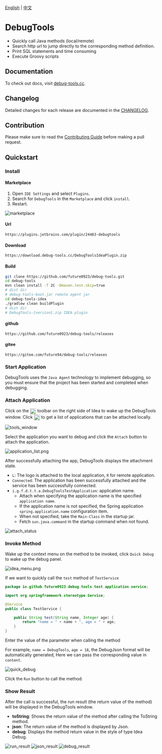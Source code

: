 [English](README.md) | [中文](README-zh.md)

# DebugTools

- Quickly call Java methods (local/remote)
- Search http url to jump directly to the corresponding method definition.
- Print SQL statements and time consuming
- Execute Groovy scripts

## Documentation

To check out docs, visit [debug-tools.cc](https://debug-tools.cc).

## Changelog

Detailed changes for each release are documented in the [CHANGELOG](https://github.com/future0923/debug-tools/blob/main/CHANGELOG.md).

## Contribution

Please make sure to read the [Contributing Guide](https://github.com/future0923/debug-tools/blob/main/.github/contributing.md) before making a pull request.

## Quickstart

### Install

#### Marketplace

1. Open `IDE Settings` and select `Plugins`.
2. Search for `DebugTools` in the `Marketplace` and click `install`.
3. Restart.

![marketplace](/docs/public/images/marketplace.png)

#### Url

```text
https://plugins.jetbrains.com/plugin/24463-debugtools
```

#### Download

```text
https://download.debug-tools.cc/DebugToolsIdeaPlugin.zip
```

#### Build

```sh 
git clone https://github.com/future0923/debug-tools.git
cd debug-tools
mvn clean install -T 2C -Dmaven.test.skip=true
# dist dir
# debug-tools-boot.jar remote agent jar
cd debug-tools-idea
./gradlew clean buildPlugin
# dist dir
# DebugTools-{version}.zip IDEA plugin
```

#### github

```text
https://github.com/future0923/debug-tools/releases
```

#### gitee

```text
https://gitee.com/future94/debug-tools/releases
```

### Start Application

DebugTools uses the `Java Agent` technology to implement debugging, so you must ensure that the project has been started and completed when debugging.

### Attach Application

Click on the <img src="/docs/public/pluginIcon.svg" style="display: inline-block; width: 20px; height: 20px; vertical-align: middle;" /> toolbar on the right side of Idea to wake up the DebugTools window. Click <img src="/docs/public/icon/add.svg" alt="加号" style="display: inline-block; width: 20px; height: 20px; vertical-align: middle;" /> to get a list of applications that can be attached locally.

![tools_window](/docs/public/images/tools_window.png)

Select the application you want to debug and click the `Attach` button to attach the application.

![application_list.png](/docs/public/images/application_list.png)

After successfully attaching the app, DebugTools displays the attachment state.
- `L`: The logo is attached to the local application, `R` for remote application.
- `Connected`: The application has been successfully attached and the service has been successfully connected.
- `i.g.f.d.t.t.a.DebugToolsTestApplication`: application name.
  - Attach when specifying the application name is the specified `application name`.
  - If the application name is not specified, the Spring application `spring.application.name` configuration item.
  - When not specified, take the `Main-Class` in the startup jar.
  - Fetch `sun.java.command` in the startup command when not found.

![attach_status](/docs/public/images/attach_status.png)

### Invoke Method

Wake up the context menu on the method to be invoked, click `Quick Debug` to wake up the debug panel.

![idea_menu.png](/docs/public/images/idea_menu.png)

If we want to quickly call the `test` method of `TestService`

```java
package io.github.future0923.debug.tools.test.application.service;

import org.springframework.stereotype.Service;

@Service
public class TestService {

    public String test(String name, Integer age) {
        return "name = " + name + ", age = " + age;
    }
}
```

Enter the value of the parameter when calling the method

For example, `name = DebugTools`, `age = 18`, the DebugJson format will be automatically generated, Here we can pass the corresponding value in `content`.

![quick_debug](/docs/public/images/quick_debug.png)

Click the `Run` button to call the method.

### Show Result

After the call is successful, the run result (the return value of the method) will be displayed in the DebugTools window.

- **toString**: Shows the return value of the method after calling the ToString method.
- **json**: The return value of the method is displayed by Json.
- **debug**: Displays the method return value in the style of type Idea Debug.

![run_result](/docs/public/images/run_result.png)
![json_result](/docs/public/images/json_result.png)
![debug_result](/docs/public/images/debug_result.png)